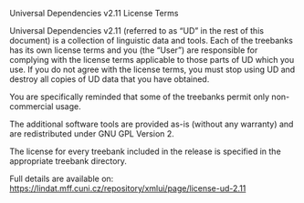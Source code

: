 Universal Dependencies v2.11 License Terms

Universal Dependencies v2.11 (referred to as “UD” in the rest of this document) is a collection of linguistic data and tools. Each of the treebanks has its own license terms and you (the “User”) are responsible for complying with the license terms applicable to those parts of UD which you use. If you do not agree with the license terms, you must stop using UD and destroy all copies of UD data that you have obtained.

You are specifically reminded that some of the treebanks permit only non-commercial usage.


The additional software tools are provided as-is (without any warranty) and are redistributed under GNU GPL Version 2.


The license for every treebank included in the release is specified in the appropriate treebank directory.

Full details are available on: https://lindat.mff.cuni.cz/repository/xmlui/page/license-ud-2.11
